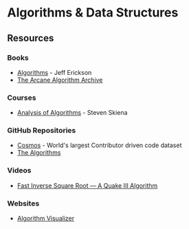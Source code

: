 # Algorithms & Data Structures

## Resources

### Books

* [Algorithms](https://jeffe.cs.illinois.edu/teaching/algorithms/) - Jeff Erickson
* [The Arcane Algorithm Archive](https://www.algorithm-archive.org/)

### Courses

* [Analysis of Algorithms](https://www.youtube.com/playlist?list=PLOtl7M3yp-DV69F32zdK7YJcNXpTunF2b) - Steven Skiena

### GitHub Repositories

* [Cosmos](https://github.com/OpenGenus/cosmos/) - World's largest Contributor driven code dataset
* [The Algorithms](https://github.com/TheAlgorithms)

### Videos

* [Fast Inverse Square Root — A Quake III Algorithm](https://www.youtube.com/watch?v=p8u_k2LIZyo)

### Websites

* [Algorithm Visualizer](https://algorithm-visualizer.org/)



